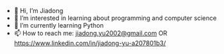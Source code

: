 - 👋 Hi, I’m Jiadong
- 👀 I’m interested in learning about programming and computer science
- 🌱 I’m currently learning Python
- 📫 How to reach me: jiadong.yu2002@gmail.com OR https://www.linkedin.com/in/jiadong-yu-a207801b3/

<!---
JiadongYu/JiadongYu is a ✨ special ✨ repository because its `README.md` (this file) appears on your GitHub profile.
You can click the Preview link to take a look at your changes.
--->
